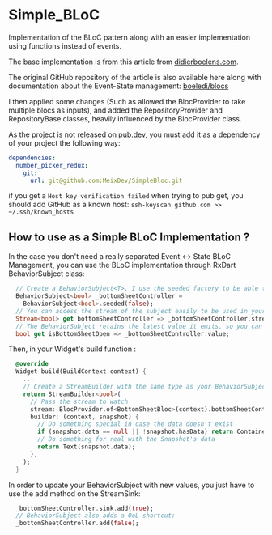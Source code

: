 # Simple_BLoC

Implementation of the BLoC pattern along with an easier implementation using functions instead of events.

The base implementation is from this article from [didierboelens.com](https://www.didierboelens.com/2018/12/reactive-programming-streams-bloc-practical-use-cases/).

The original GitHub repository of the article is also available here along with documentation about the Event-State management: [boeledi/blocs](https://github.com/boeledi/blocs)

I then applied some changes (Such as allowed the BlocProvider to take multiple blocs as inputs), and added the RepositoryProvider and RepositoryBase classes, heavily influenced by the BlocProvider class.

As the project is not released on [pub.dev](https://pub.dev), you must add it as a dependency of your project the following way:

```yaml
dependencies:
  number_picker_redux:
    git:
      url: git@github.com:MeixDev/SimpleBloc.git
```

if you get a `Host key verification failed` when trying to pub get, you should add GitHub as a known host:
`ssh-keyscan github.com >> ~/.ssh/known_hosts`

## How to use as a Simple BLoC Implementation ?

In the case you don't need a really separated Event <-> State BLoC Management, you can use the BLoC implementation through RxDart BehaviorSubject class:

```dart
  // Create a BehaviorSubject<T>. I use the seeded factory to be able to set an initialValue. You can also add onListen & onCancel handlers if needed.
  BehaviorSubject<bool> _bottomSheetController =
    BehaviorSubject<bool>.seeded(false);
  // You can access the stream of the subject easily to be used in your StreamBuilders.
  Stream<bool> get bottomSheetController => _bottomSheetController.stream;
  // The BehaviorSubject retains the latest value it emits, so you can still get it anytime it's needed. 
  bool get isBottomSheetOpen => _bottomSheetController.value;
```

Then, in your Widget's build function :

```dart
  @override
  Widget build(BuildContext context) {
    ...
    // Create a StreamBuilder with the same type as your BehaviorSubject
    return StreamBuilder<bool>(
      // Pass the stream to watch
      stream: BlocProvider.of<BottomSheetBloc>(context).bottomSheetController,
      builder: (context, snapshot) {
        // Do something special in case the data doesn't exist 
        if (snapshot.data == null || !snapshot.hasData) return Container();
        // Do something for real with the Snapshot's data 
        return Text(snapshot.data);
      },
    );
  }
```

In order to update your BehaviorSubject with new values, you just have to use the add method on the StreamSink:

```dart
  _bottomSheetController.sink.add(true);
  // BehaviorSubject also adds a QoL shortcut:
  _bottomSheetController.add(false);
```